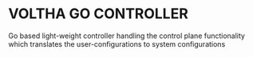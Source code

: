 # VOLTHA GO CONTROLLER

Go based light-weight controller handling the control plane functionality which translates the user-configurations to system configurations
